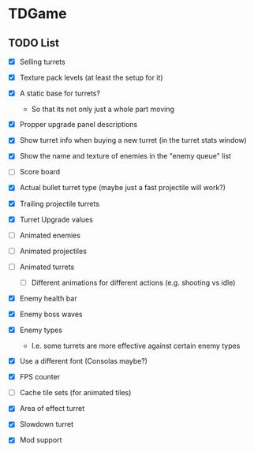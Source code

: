# TDGame

## TODO List
- [X] Selling turrets
- [X] Texture pack levels (at least the setup for it)
- [x] A static base for turrets?
    - So that its not only just a whole part moving
- [X] Propper upgrade panel descriptions
- [X] Show turret info when buying a new turret (in the turret stats window)
- [X] Show the name and texture of enemies in the "enemy queue" list
- [ ] Score board
- [X] Actual bullet turret type (maybe just a fast projectile will work?)
- [X] Trailing projectile turrets
- [X] Turret Upgrade values
- [ ] Animated enemies
- [ ] Animated projectiles
- [ ] Animated turrets
    - [ ] Different animations for different actions (e.g. shooting vs idle)
- [X] Enemy health bar
- [X] Enemy boss waves
- [X] Enemy types
    - I.e. some turrets are more effective against certain enemy types
- [X] Use a different font (Consolas maybe?)
- [X] FPS counter
- [ ] Cache tile sets (for animated tiles)
- [X] Area of effect turret
- [X] Slowdown turret
- [X] Mod support

